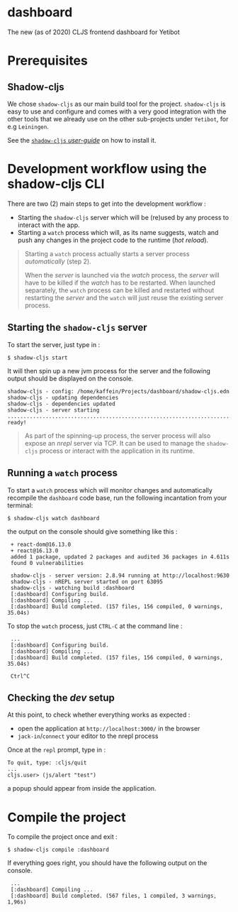 # dashboard

The new (as of 2020) CLJS frontend dashboard for Yetibot

# Prerequisites

## Shadow-cljs

We chose `shadow-cljs` as our main build tool for the project. `shadow-cljs` is easy to use and configure and comes with a very good integration with the other tools that we already use on the other sub-projects under `Yetibot`, for e.g `Leiningen`.

See the [`shadow-cljs` _user-guide_](https://shadow-cljs.github.io/docs/UsersGuide.html "Shadow-cljs user guide") on how to install it.

# Development workflow using the shadow-cljs CLI

There are two (2) main steps to get into the development workflow :

* Starting the `shadow-cljs` server which will be (re)used by any process to interact with the app.
* Starting a `watch` process which will, as its name suggests, watch and push any changes in the project code to the runtime (_hot reload_).

> Starting a `watch` process actually starts a server process _automatically_ (step 2).
> 
> When the _server_ is launched via the _watch_ process, the _server_ will have to be killed if the _watch_ has to be restarted.
> When launched separately, the `watch` process can be killed and restarted without restarting the _server_ and the `watch` will just reuse the existing server process.

## Starting the `shadow-cljs` server

To start the server, just type in :

`$ shadow-cljs start`

It will then spin up a new jvm process for the server and the following output should be displayed on the console.

```shell script
shadow-cljs - config: /home/kaffein/Projects/dashboard/shadow-cljs.edn
shadow-cljs - updating dependencies
shadow-cljs - dependencies updated
shadow-cljs - server starting ........................................................................
ready!
```

> As part of the spinning-up process, the server process will also expose an _nrepl_ server via TCP.
> It can be used to manage the `shadow-cljs` process or interact with the application in its runtime.

## Running a `watch` process

To start a `watch` process which will monitor changes and automatically recompile the `dashboard` code base, run the following incantation from your terminal:

`$ shadow-cljs watch dashboard`

the output on the console should give something like this :

```shell script
 + react-dom@16.13.0
 + react@16.13.0
 added 1 package, updated 2 packages and audited 36 packages in 4.611s
 found 0 vulnerabilities
 
 shadow-cljs - server version: 2.8.94 running at http://localhost:9630
 shadow-cljs - nREPL server started on port 63095
 shadow-cljs - watching build :dashboard
 [:dashboard] Configuring build.
 [:dashboard] Compiling ...
 [:dashboard] Build completed. (157 files, 156 compiled, 0 warnings, 35.04s)
```

To stop the `watch` process, just `CTRL-C` at the command line : 

```shell script
 ...
 [:dashboard] Configuring build.
 [:dashboard] Compiling ...
 [:dashboard] Build completed. (157 files, 156 compiled, 0 warnings, 35.04s)

 Ctrl^C
```

## Checking the _dev_ setup

At this point, to check whether everything works as expected :

* open the application at `http://localhost:3000/` in the browser
* `jack-in`/`connect` your editor to the nrepl process

Once at the `repl` prompt, type in :

```shell script
To quit, type: :cljs/quit
...
cljs.user> (js/alert "test")
```
a popup should appear from inside the application.

# Compile the project

To compile the project once and exit :

`$ shadow-cljs compile :dashboard`

If everything goes right, you should have the following output on the console.

```shell script
 ...
 [:dashboard] Compiling ...
 [:dashboard] Build completed. (567 files, 1 compiled, 3 warnings, 1,96s)
```